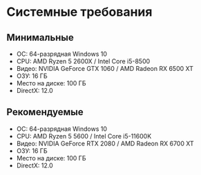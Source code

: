 # Cистемные требования

## Минимальные

- ОС: 64-разрядная Windows 10
- CPU: AMD Ryzen 5 2600X / Intel Core i5-8500
- Видео: NVIDIA GeForce GTX 1060 / AMD Radeon RX 6500 XT
- ОЗУ: 16 ГБ
- Место на диске: 100 ГБ
- DirectX: 12.0


## Рекомендуемые

- ОС: 64-разрядная Windows 10
- CPU: AMD Ryzen 5 5600 / Intel Core i5-11600K
- Видео: NVIDIA GeForce RTX 2080 / AMD Radeon RX 6700 XT
- ОЗУ: 16 ГБ
- Место на диске: 100 ГБ
- DirectX: 12.0
